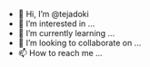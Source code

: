 - 👋 Hi, I’m @tejadoki
- 👀 I’m interested in ...
- 🌱 I’m currently learning ...
- 💞️ I’m looking to collaborate on ...
- 📫 How to reach me ...

<!---
tejadoki/tejadoki is a ✨ special ✨ repository because its `README.md` (this file) appears on your GitHub profile.
You can click the Preview link to take a look at your changes.
--->
